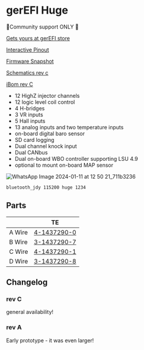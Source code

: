# gerEFI Huge

🔴Community support ONLY 🔴

[Gets yours at gerEFI store](https://www.shop.gerefi.com/shop/p/gerefi-huge)

[Interactive Pinout](https://gerefi.com/docs/pinouts/hellen/alphax-platinum/)

[Firmware Snapshot](https://gerefi.com/build_server/gerefi_bundle_alphax-8chan_f7.zip)

[Schematics rev c](https://github.com/gerefi/gerefi_documentation/raw/master/Hardware/Hellen/alphax_8ch-c-schematic.pdf)

[iBom rev C](https://gerefi.com/docs/ibom/alphax_8ch-c-ibom.html)

* 12 HighZ injector channels
* 12 logic level coil control
* 4 H-bridges
* 3 VR inputs
* 5 Hall inputs
* 13 analog inputs and two temperature inputs
* on-board digital baro sensor
* SD card logging
* Dual channel knock input
* Dual CANbus
* Dual on-board WBO controller supporting LSU 4.9
* optional to mount on-board MAP sensor

![WhatsApp Image 2024-01-11 at 12 50 21_711b3236](https://github.com/gerefi/gerefi/assets/48498823/5ddf9953-7b37-43dc-b920-24e7b9515a97)

``bluetooth_jdy 115200 huge 1234``

## Parts

|   |  TE |  
|---|---|
|A Wire    | [4-1437290-0](https://www.te.com/usa-en/product-4-1437290-0.html)  |
|B Wire   | [3-1437290-7](https://www.te.com/usa-en/product-3-1437290-7.html)  |
|C Wire   |[4-1437290-1](https://www.te.com/usa-en/product-4-1437290-1.html)   |
|D Wire   | [3-1437290-8](https://www.te.com/usa-en/product-3-1437290-8.html)  |

## Changelog

### rev C

general availability!

### rev A

Early prototype - it was even larger!
